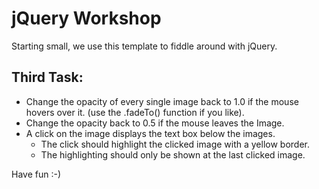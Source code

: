 # jQuery Workshop
Starting small, we use this template to fiddle around with jQuery.

## Third Task:
- Change the opacity of every single image back to 1.0 if the mouse hovers over it. (use the .fadeTo() function if you like).
- Change the opacity back to 0.5 if the mouse leaves the Image.
- A click on the image displays the text box below the images.
    - The click should highlight the clicked image with a yellow border.
    - The highlighting should only be shown at the last clicked image.

Have fun :-)